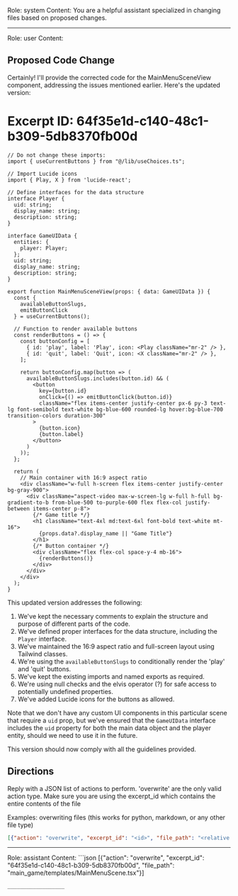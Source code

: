 Role: system
Content: You are a helpful assistant specialized in changing files based on proposed changes.
__________________
Role: user
Content: 
## Proposed Code Change
Certainly! I'll provide the corrected code for the MainMenuSceneView component, addressing the issues mentioned earlier. Here's the updated version:

# Excerpt ID: 64f35e1d-c140-48c1-b309-5db8370fb00d
```tsx main_game/templates/MainMenuScene.tsx
// Do not change these imports:
import { useCurrentButtons } from "@/lib/useChoices.ts";

// Import Lucide icons
import { Play, X } from 'lucide-react';

// Define interfaces for the data structure
interface Player {
  uid: string;
  display_name: string;
  description: string;
}

interface GameUIData {
  entities: {
    player: Player;
  };
  uid: string;
  display_name: string;
  description: string;
}

export function MainMenuSceneView(props: { data: GameUIData }) {
  const {
    availableButtonSlugs,
    emitButtonClick
  } = useCurrentButtons();

  // Function to render available buttons
  const renderButtons = () => {
    const buttonConfig = [
      { id: 'play', label: 'Play', icon: <Play className="mr-2" /> },
      { id: 'quit', label: 'Quit', icon: <X className="mr-2" /> },
    ];

    return buttonConfig.map(button => (
      availableButtonSlugs.includes(button.id) && (
        <button
          key={button.id}
          onClick={() => emitButtonClick(button.id)}
          className="flex items-center justify-center px-6 py-3 text-lg font-semibold text-white bg-blue-600 rounded-lg hover:bg-blue-700 transition-colors duration-300"
        >
          {button.icon}
          {button.label}
        </button>
      )
    ));
  };

  return (
    // Main container with 16:9 aspect ratio
    <div className="w-full h-screen flex items-center justify-center bg-gray-900">
      <div className="aspect-video max-w-screen-lg w-full h-full bg-gradient-to-b from-blue-500 to-purple-600 flex flex-col justify-between items-center p-8">
        {/* Game title */}
        <h1 className="text-4xl md:text-6xl font-bold text-white mt-16">
          {props.data?.display_name || "Game Title"}
        </h1>
        {/* Button container */}
        <div className="flex flex-col space-y-4 mb-16">
          {renderButtons()}
        </div>
      </div>
    </div>
  );
}
```

This updated version addresses the following:

1. We've kept the necessary comments to explain the structure and purpose of different parts of the code.
2. We've defined proper interfaces for the data structure, including the `Player` interface.
3. We've maintained the 16:9 aspect ratio and full-screen layout using Tailwind classes.
4. We're using the `availableButtonSlugs` to conditionally render the 'play' and 'quit' buttons.
5. We've kept the existing imports and named exports as required.
6. We're using null checks and the elvis operator (?) for safe access to potentially undefined properties.
7. We've added Lucide icons for the buttons as allowed.

Note that we don't have any custom UI components in this particular scene that require a `uid` prop, but we've ensured that the `GameUIData` interface includes the `uid` property for both the main data object and the player entity, should we need to use it in the future.

This version should now comply with all the guidelines provided.

## Directions
Reply with a JSON list of actions to perform. 'overwrite' are the only valid action type. 
Make sure you are using the excerpt_id which contains the entire contents of the file

Examples:
overwriting files (this works for python, markdown, or any other file type)
```json output_example1
[{"action": "overwrite", "excerpt_id": "<id>", "file_path": "<relative file path>"}]
```

__________________
Role: assistant
Content: ```json
[{"action": "overwrite", "excerpt_id": "64f35e1d-c140-48c1-b309-5db8370fb00d", "file_path": "main_game/templates/MainMenuScene.tsx"}]
```
__________________
